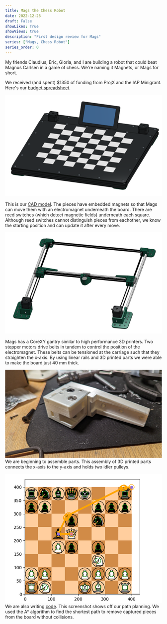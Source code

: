 ```yaml
---
title: Mags the Chess Robot
date: 2022-12-25
draft: False
showLikes: True
showViews: true
description: "First design review for Mags"
series: ["Mags, Chess Robot"]
series_order: 0
---
```


My friends Claudius, Eric, Gloria, and I are building a robot that could beat Magnus Carlsen in a game of chess. We're naming it Magnets, or Mags for short. 

We received (and spent) $1350 of funding from ProjX and the IAP Minigrant. Here's our [budget spreadsheet](https://docs.google.com/spreadsheets/d/1yqGCbEJ-lgLs7kG5b4U-4LM2qvh067T2bJkhiu7EdD8/edit?usp=sharing). 

![CAD](images/mags_cad.png)

This is our [CAD model](https://cad.onshape.com/documents/2f3e28006e5b2cd6cd052bed/w/872351ec056974a435282c6c/e/d98ee53972011595aca895ee?renderMode=0&uiState=63c3c2efbb8ec706e89127de). The pieces have embedded magnets so that Mags can move them with an electromagnet underneath the board. There are reed switches (which detect magnetic fields) underneath each square. Although reed switches cannot distinguish pieces from eachother, we know the starting position and can update it after every move. 

![CAD](images/mags_gantry.png)

Mags has a CoreXY gantry similar to high performance 3D printers. Two stepper motors drive belts in tandem to control the position of the electromagnet. These belts can be tensioned at the carriage such that they straighten the x-axis. By using linear rails and 3D printed parts we were able to make the board just 40 mm thick.

![Prototype](images/pulley_block.jpg)
We are beginning to assemble parts. This assembly of 3D printed parts connects the x-axis to the y-axis and holds two idler pulleys. 

![Path Planning](images/path_planning.png)
We are also writing [code](https://github.com/cttdev/mags). This screenshot shows off our path planning. We used the A* algorithm to find the shortest path to remove captured pieces from the board without collisions.